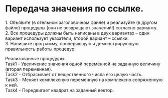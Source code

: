 Передача значения
по ссылке.
===========
<p class="br-ex">1. Объявите (в отельном заголовочном файле) и реализуйте (в другом файле)
процедуры (они не возвращают значений!) согласно варианту.
<br>2. Все процедуры должны быть написаны в двух вариантах – один вариант использует
указатели, второй вариант – ссылки.
<br>3. Напишите программу, проверяющую и демонстрирующую правильность работы
процедур.</p>

<p class="br-ex">Реализованные процедуры: 
<br>Task1 - Увеличение значения одной переменной на заданную величину (вторая
переменная). 
<br>Task2 - Отбрасывает от вещественного числа его целую часть. 
<br>Task3 - Меняет комплексную переменную на комплексно сопряженную к ней. 
<br>Task4 - Передвигает квадрат на заданный вектор. </p>

